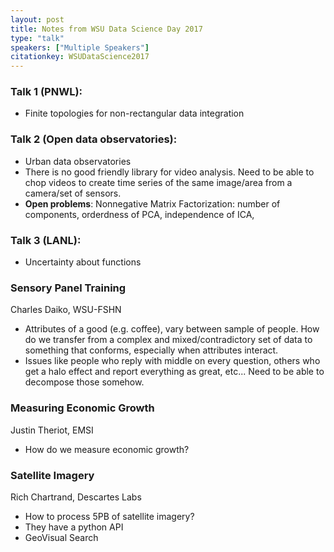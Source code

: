 ```yaml
---
layout: post
title: Notes from WSU Data Science Day 2017
type: "talk"
speakers: ["Multiple Speakers"]
citationkey: WSUDataScience2017
---
```


### Talk 1 (PNWL):

* Finite topologies for non-rectangular data integration


### Talk 2 (Open data observatories):

* Urban data observatories
* There is no good friendly library for video analysis. Need to be able to chop videos to create time series of the same image/area from a camera/set of sensors.
* **Open problems**: Nonnegative Matrix Factorization: number of components, orderdness of PCA, independence of ICA,


### Talk 3 (LANL):

* Uncertainty about functions


### Sensory Panel Training

Charles Daiko, WSU-FSHN

* Attributes of a good (e.g. coffee), vary between sample of people. How do we transfer from a complex and mixed/contradictory set of data to something that conforms, especially when attributes interact.
* Issues like people who reply with middle on every question, others who get a halo effect and report everything as great, etc... Need to be able to decompose those somehow.

### Measuring Economic Growth

Justin Theriot, EMSI

* How do we measure economic growth?

### Satellite Imagery

Rich Chartrand, Descartes Labs

* How to process 5PB of satellite imagery?
* They have a python API
* GeoVisual Search
